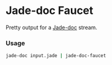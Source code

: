 # Jade-doc Faucet
Pretty output for a [Jade-doc](http://github.com/Aratramba/jade-doc/) stream.


### Usage
```bash
jade-doc input.jade | jade-doc-faucet
```